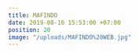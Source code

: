 ```yaml
---
title: MAFINDO
date: 2019-08-16 15:53:00 +07:00
position: 20
image: "/uploads/MAFINDO%20WEB.jpg"
---
```


